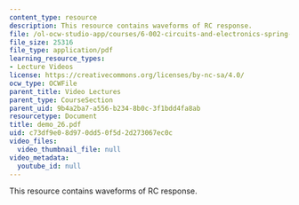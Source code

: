 ```yaml
---
content_type: resource
description: This resource contains waveforms of RC response.
file: /ol-ocw-studio-app/courses/6-002-circuits-and-electronics-spring-2007/c73df9e08d970dd50f5d2d273067ec0c_demo_26.pdf
file_size: 25316
file_type: application/pdf
learning_resource_types:
- Lecture Videos
license: https://creativecommons.org/licenses/by-nc-sa/4.0/
ocw_type: OCWFile
parent_title: Video Lectures
parent_type: CourseSection
parent_uid: 9b4a2ba7-a556-b234-8b0c-3f1bdd4fa8ab
resourcetype: Document
title: demo_26.pdf
uid: c73df9e0-8d97-0dd5-0f5d-2d273067ec0c
video_files:
  video_thumbnail_file: null
video_metadata:
  youtube_id: null
---
```

This resource contains waveforms of RC response.